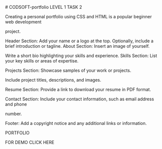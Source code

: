\# CODSOFT-portfolio LEVEL 1 TASK 2

Creating a personal portfolio using CSS and HTML is a popular beginner
web development

project.

Header Section: Add your name or a logo at the top. Optionally, include
a brief introduction or tagline. About Section: Insert an image of
yourself.

Write a short bio highlighting your skills and experience. Skills
Section: List your key skills or areas of expertise.

Projects Section: Showcase samples of your work or projects.

Include project titles, descriptions, and images.

Resume Section: Provide a link to download your resume in PDF format.

Contact Section: Include your contact information, such as email address
and phone

number.

Footer: Add a copyright notice and any additional links or information.

PORTFOLIO

FOR DEMO CLICK HERE
